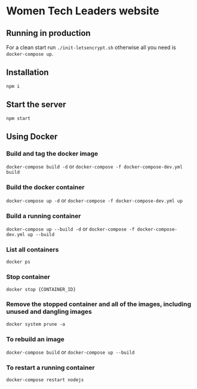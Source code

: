 # Women Tech Leaders website

## Running in production
For a clean start run `./init-letsencrypt.sh` otherwise all you need is `docker-compose up`.

## Installation
`npm i`

## Start the server
`npm start`

## Using Docker

### Build and tag the docker image
`docker-compose build -d` or `docker-compose -f docker-compose-dev.yml build`

### Build the docker container
`docker-compose up -d` or `docker-compose -f docker-compose-dev.yml up`

### Build a running container
`docker-compose up --build -d` or `docker-compose -f docker-compose-dev.yml up --build`

### List all containers
`docker ps`

### Stop container
`docker stop {CONTAINER_ID}`

### Remove the stopped container and all of the images, including unused and dangling images
`docker system prune -a`

### To rebuild an image
`docker-compose build` or `docker-compose up --build`

### To restart a running container
`docker-compose restart nodejs`
